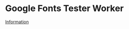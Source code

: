 # Google Fonts Tester Worker

[Information](https://gist.github.com/rensatsu/81ecae187dbfde74fa59/)
